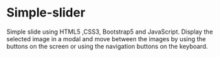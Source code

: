 # Simple-slider
 Simple slide using HTML5 ,CSS3, Bootstrap5 and JavaScript.
Display the selected image in a modal and move between the images by using the buttons on the screen or using the navigation buttons on the keyboard.
